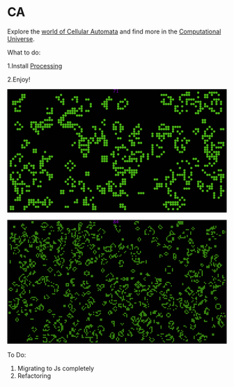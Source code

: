 # CA
Explore the [world of Cellular Automata](https://en.wikipedia.org/wiki/Cellular_automaton) and find more in the [Computational Universe](https://www.wolfram.com/wolfram-science/?source=nav).

What to do:

1.Install [Processing](https://processing.org/)

2.Enjoy!

![Game of Life](GameOfLife/GameOfLife20.png)

![Game of Life](GameOfLife/GameOfLife10.png)


To Do:
1. Migrating to Js completely
2. Refactoring
